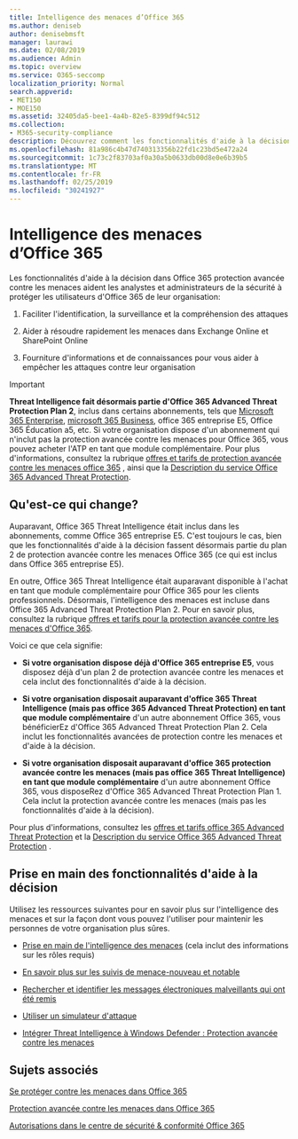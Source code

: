 ```yaml
---
title: Intelligence des menaces d’Office 365
ms.author: deniseb
author: denisebmsft
manager: laurawi
ms.date: 02/08/2019
ms.audience: Admin
ms.topic: overview
ms.service: O365-seccomp
localization_priority: Normal
search.appverid:
- MET150
- MOE150
ms.assetid: 32405da5-bee1-4a4b-82e5-8399df94c512
ms.collection:
- M365-security-compliance
description: Découvrez comment les fonctionnalités d'aide à la décision dans la protection avancée contre les menaces peuvent vous aider à rechercher des menaces contre votre organisation, à répondre aux programmes malveillants, au hameçonnage et à d'autres attaques détectées par Office 365 pour votre part, et à rechercher des indicateurs de menace.
ms.openlocfilehash: 81a986c4b47d740313356b22fd1c23bd5e472a24
ms.sourcegitcommit: 1c73c2f83703af0a30a5b0633db00d8e0e6b39b5
ms.translationtype: MT
ms.contentlocale: fr-FR
ms.lasthandoff: 02/25/2019
ms.locfileid: "30241927"
---
```

# <a name="office-365-threat-intelligence"></a>Intelligence des menaces d’Office 365

Les fonctionnalités d'aide à la décision dans Office 365 protection avancée contre les menaces aident les analystes et administrateurs de la sécurité à protéger les utilisateurs d'Office 365 de leur organisation:
  
1. Faciliter l'identification, la surveillance et la compréhension des attaques
    
2. Aider à résoudre rapidement les menaces dans Exchange Online et SharePoint Online
    
3. Fourniture d'informations et de connaissances pour vous aider à empêcher les attaques contre leur organisation
    
> [!IMPORTANT]
> **Threat Intelligence fait désormais partie d'Office 365 Advanced Threat Protection Plan 2**, inclus dans certains abonnements, tels que [Microsoft 365 Enterprise](https://www.microsoft.com/microsoft-365/enterprise/home), [microsoft 365 Business](https://www.microsoft.com/microsoft-365/business), office 365 entreprise E5, Office 365 Éducation a5, etc. Si votre organisation dispose d'un abonnement qui n'inclut pas la protection avancée contre les menaces pour Office 365, vous pouvez acheter l'ATP en tant que module complémentaire. Pour plus d'informations, consultez la rubrique [offres et tarifs de protection avancée contre les menaces office 365](https://products.office.com/exchange/advance-threat-protection) , ainsi que la [Description du service Office 365 Advanced Threat Protection](https://docs.microsoft.com/en-us/office365/servicedescriptions/office-365-advanced-threat-protection-service-description#whats-new-in-office-365-advanced-threat-protection-atp). 
  
## <a name="whats-changing"></a>Qu'est-ce qui change?

Auparavant, Office 365 Threat Intelligence était inclus dans les abonnements, comme Office 365 entreprise E5. C'est toujours le cas, bien que les fonctionnalités d'aide à la décision fassent désormais partie du plan 2 de protection avancée contre les menaces Office 365 (ce qui est inclus dans Office 365 entreprise E5). 

En outre, Office 365 Threat Intelligence était auparavant disponible à l'achat en tant que module complémentaire pour Office 365 pour les clients professionnels. Désormais, l'intelligence des menaces est incluse dans Office 365 Advanced Threat Protection Plan 2. Pour en savoir plus, consultez la rubrique [offres et tarifs pour la protection avancée contre les menaces d'Office 365](https://products.office.com/exchange/advance-threat-protection).

Voici ce que cela signifie:

- **Si votre organisation dispose déjà d'Office 365 entreprise E5**, vous disposez déjà d'un plan 2 de protection avancée contre les menaces et cela inclut des fonctionnalités d'aide à la décision.

- **Si votre organisation disposait auparavant d'office 365 Threat Intelligence (mais pas office 365 Advanced Threat Protection) en tant que module complémentaire** d'un autre abonnement Office 365, vous bénéficierEz d'Office 365 Advanced Threat Protection Plan 2. Cela inclut les fonctionnalités avancées de protection contre les menaces et d'aide à la décision. 

- **Si votre organisation disposait auparavant d'office 365 protection avancée contre les menaces (mais pas office 365 Threat Intelligence) en tant que module complémentaire** d'un autre abonnement Office 365, vous disposeRez d'Office 365 Advanced Threat Protection Plan 1. Cela inclut la protection avancée contre les menaces (mais pas les fonctionnalités d'aide à la décision).

Pour plus d'informations, consultez les [offres et tarifs office 365 Advanced Threat Protection](https://products.office.com/exchange/advance-threat-protection) et la [Description du service Office 365 Advanced Threat Protection](https://docs.microsoft.com/en-us/office365/servicedescriptions/office-365-advanced-threat-protection-service-description#whats-new-in-office-365-advanced-threat-protection-atp) .

## <a name="get-started-with-threat-intelligence-capabilities"></a>Prise en main des fonctionnalités d'aide à la décision

Utilisez les ressources suivantes pour en savoir plus sur l'intelligence des menaces et sur la façon dont vous pouvez l'utiliser pour maintenir les personnes de votre organisation plus sûres.
  
- [Prise en main de l'intelligence des menaces](get-started-with-ti.md) (cela inclut des informations sur les rôles requis) 
    
- [En savoir plus sur les suivis de menace-nouveau et notable](threat-trackers.md)
    
- [Rechercher et identifier les messages électroniques malveillants qui ont été remis](investigate-malicious-email-that-was-delivered.md)
    
- [Utiliser un simulateur d'attaque](attack-simulator.md)
    
- [Intégrer Threat Intelligence à Windows Defender : Protection avancée contre les menaces](integrate-office-365-ti-with-wdatp.md)
    
## <a name="related-topics"></a>Sujets associés

[Se protéger contre les menaces dans Office 365](protect-against-threats.md)
  
[Protection avancée contre les menaces dans Office 365](office-365-atp.md)
  
[Autorisations dans le centre de sécurité &amp; conformité Office 365](permissions-in-the-security-and-compliance-center.md)
  

